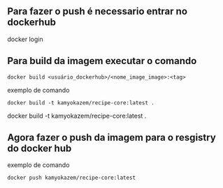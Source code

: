 ## Para fazer o push é necessario entrar no dockerhub
 docker login

## Para build da imagem executar o comando
```
docker build <usuário_dockerhub>/<nome_image_image>:<tag>
```

exemplo de comando
``` 
docker build -t kamyokazem/recipe-core:latest .
```
 docker build -t kamyokazem/recipe-core:latest .
 ## Agora fazer o push da imagem para o  resgistry do docker hub
 exemplo de comando
```
docker push kamyokazem/recipe-core:latest
```



